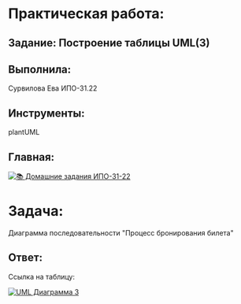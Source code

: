 # Практическая работа:
## Задание: Построение таблицы UML(3)

## Выполнила: 
Сурвилова Ева ИПО-31.22
## Инструменты:
plantUML

## Главная:
[![📚 Домашние задания ИПО-31-22](https://img.shields.io/badge/📚_Главная-4285F4?style=for-the-badge&logo=github&logoColor=white)](https://github.com/wienwe/DyadyaRyuba/blob/main/HomeworkForRyubakov/README.md)

# Задача:
Диаграмма последовательности "Процесс бронирования билета"

## Ответ:
Ссылка на таблицу:

[![UML Диаграмма 3](https://img.shields.io/badge/📐_Посмотреть_UML_диаграмму-9C27B0?style=for-the-badge&logo=diagramsdotnet&logoColor=white)](https://github.com/wienwe/DyadyaRyuba/blob/main/HomeworkForRyubakov/Практическая%20работа%203%20UML/uml3.png)
